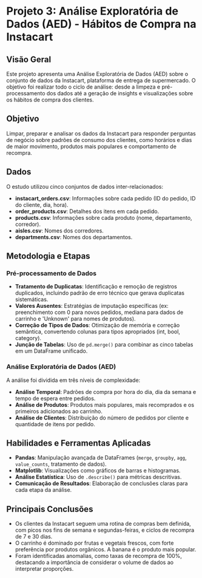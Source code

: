 # Projeto 3: Análise Exploratória de Dados (AED) - Hábitos de Compra na Instacart

## Visão Geral

Este projeto apresenta uma Análise Exploratória de Dados (AED) sobre o conjunto de dados da Instacart, plataforma de entrega de supermercado. O objetivo foi realizar todo o ciclo de análise: desde a limpeza e pré-processamento dos dados até a geração de insights e visualizações sobre os hábitos de compra dos clientes.

## Objetivo

Limpar, preparar e analisar os dados da Instacart para responder perguntas de negócio sobre padrões de consumo dos clientes, como horários e dias de maior movimento, produtos mais populares e comportamento de recompra.

## Dados

O estudo utilizou cinco conjuntos de dados inter-relacionados:

- **instacart_orders.csv**: Informações sobre cada pedido (ID do pedido, ID do cliente, dia, hora).
- **order_products.csv**: Detalhes dos itens em cada pedido.
- **products.csv**: Informações sobre cada produto (nome, departamento, corredor).
- **aisles.csv**: Nomes dos corredores.
- **departments.csv**: Nomes dos departamentos.

## Metodologia e Etapas

### Pré-processamento de Dados

- **Tratamento de Duplicatas**: Identificação e remoção de registros duplicados, incluindo padrão de erro técnico que gerava duplicatas sistemáticas.
- **Valores Ausentes**: Estratégias de imputação específicas (ex: preenchimento com 0 para novos pedidos, mediana para dados de carrinho e 'Unknown' para nomes de produtos).
- **Correção de Tipos de Dados**: Otimização de memória e correção semântica, convertendo colunas para tipos apropriados (int, bool, category).
- **Junção de Tabelas**: Uso de `pd.merge()` para combinar as cinco tabelas em um DataFrame unificado.

### Análise Exploratória de Dados (AED)

A análise foi dividida em três níveis de complexidade:

- **Análise Temporal**: Padrões de compra por hora do dia, dia da semana e tempo de espera entre pedidos.
- **Análise de Produtos**: Produtos mais populares, mais recomprados e os primeiros adicionados ao carrinho.
- **Análise de Clientes**: Distribuição do número de pedidos por cliente e quantidade de itens por pedido.

## Habilidades e Ferramentas Aplicadas

- **Pandas**: Manipulação avançada de DataFrames (`merge`, `groupby`, `agg`, `value_counts`, tratamento de dados).
- **Matplotlib**: Visualizações como gráficos de barras e histogramas.
- **Análise Estatística**: Uso de `.describe()` para métricas descritivas.
- **Comunicação de Resultados**: Elaboração de conclusões claras para cada etapa da análise.

## Principais Conclusões

- Os clientes da Instacart seguem uma rotina de compras bem definida, com picos nos fins de semana e segundas-feiras, e ciclos de recompra de 7 e 30 dias.
- O carrinho é dominado por frutas e vegetais frescos, com forte preferência por produtos orgânicos. A banana é o produto mais popular.
- Foram identificadas anomalias, como taxas de recompra de 100%, destacando a importância de considerar o volume de dados ao interpretar proporções.
